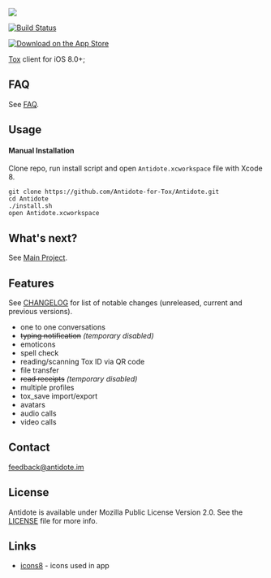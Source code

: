 

![](https://i.imgur.com/Co41uBI.png)

[![Build Status](https://travis-ci.org/Antidote-for-Tox/Antidote.svg)](https://travis-ci.org/Antidote-for-Tox/Antidote)

[![Download on the App Store](https://linkmaker.itunes.apple.com/images/badges/en-us/badge_appstore-lrg.svg)](https://itunes.apple.com/app/apple-store/id933117605?pt=107449857&ct=github&mt=8)

[Tox](https://tox.chat/) client for iOS 8.0+;

## FAQ

See [FAQ](FAQ/en.md).

## Usage

#### Manual Installation

Clone repo, run install script and open `Antidote.xcworkspace` file with Xcode 8.

```
git clone https://github.com/Antidote-for-Tox/Antidote.git
cd Antidote
./install.sh
open Antidote.xcworkspace
```

## What's next?

See [Main Project](https://github.com/Antidote-for-Tox/Antidote/projects/1).

## Features

See [CHANGELOG](CHANGELOG.md) for list of notable changes (unreleased, current and previous versions).

-  one to one conversations
-  ~~typing notification~~ *(temporary disabled)*
-  emoticons
-  spell check
-  reading/scanning Tox ID via QR code
-  file transfer
-  ~~read receipts~~ *(temporary disabled)*
-  multiple profiles
-  tox_save import/export
-  avatars
-  audio calls
-  video calls

## Contact

[feedback@antidote.im](mailto:feedback@antidote.im)

## License

Antidote is available under Mozilla Public License Version 2.0. See the [LICENSE](LICENSE) file for more info.

## Links

- [icons8](http://icons8.com/) - icons used in app


